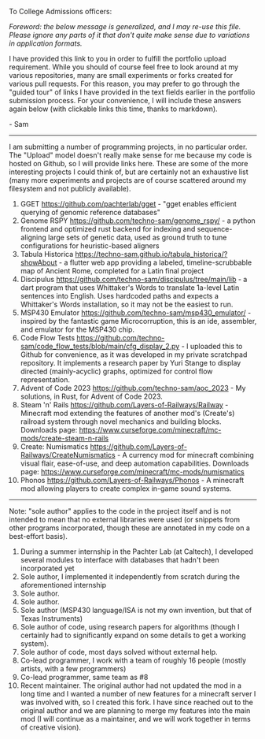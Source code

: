 To College Admissions officers:

_Foreword: the below message is generalized, and I may re-use this file. Please ignore
any parts of it that don't quite make sense due to variations in application formats._

I have provided this link to you in order to fulfill the portfolio upload requirement.
While you should of course feel free to look around at my various repositories, many
are small experiments or forks created for various pull requests. For this reason, you
may prefer to go through the "guided tour" of links I have provided in the text fields
earlier in the portfolio submission process. For your convenience, I will include these
answers again below (with clickable links this time, thanks to markdown).

\- Sam


---


I am submitting a number of programming projects, in no particular order. The "Upload" model doesn't really make sense for me because my code is hosted on Github, so I will provide links here.
These are some of the more interesting projects I could think of, but are certainly not an exhaustive list (many more experiments and projects are of course scattered around my filesystem and not publicly available).

1. GGET https://github.com/pachterlab/gget - "gget enables efficient querying of genomic reference databases"
2. Genome RSPY https://github.com/techno-sam/genome_rspy/ - a python frontend and optimized rust backend for indexing and sequence-aligning large sets of genetic data, used as ground truth to tune configurations for heuristic-based aligners
3. Tabula Historica https://techno-sam.github.io/tabula_historica/?showAbout - a flutter web app providing a labeled, timeline-scrubbable map of Ancient Rome, completed for a Latin final project
4. Discipulus https://github.com/techno-sam/discipulus/tree/main/lib - a dart program that uses Whittaker's Words to translate 1a-level Latin sentences into English. Uses hardcoded paths and expects a Whittaker's Words installation, so it may not be the easiest to run.
5. MSP430 Emulator https://github.com/techno-sam/msp430_emulator/ - inspired by the fantastic game Microcorruption, this is an ide, assembler, and emulator for the MSP430 chip.
6. Code Flow Tests https://github.com/techno-sam/code_flow_tests/blob/main/cfg_display_2.py - I uploaded this to Github for convenience, as it was developed in my private scratchpad repository. It implements a research paper by Yuri Stange to display directed (mainly-acyclic) graphs, optimized for control flow representation.
7. Advent of Code 2023 https://github.com/techno-sam/aoc_2023 - My solutions, in Rust, for Advent of Code 2023.
8. Steam 'n' Rails https://github.com/Layers-of-Railways/Railway - Minecraft mod extending the features of another mod's (Create's) railroad system through novel mechanics and building blocks. Downloads page: https://www.curseforge.com/minecraft/mc-mods/create-steam-n-rails
9. Create: Numismatics https://github.com/Layers-of-Railways/CreateNumismatics - A currency mod for minecraft combining visual flair, ease-of-use, and deep automation capabilities. Downloads page: https://www.curseforge.com/minecraft/mc-mods/numismatics
10. Phonos https://github.com/Layers-of-Railways/Phonos - A minecraft mod allowing players to create complex in-game sound systems.


---


Note: "sole author" applies to the code in the project itself and is not intended to mean that no external libraries were used (or snippets from other programs incorporated, though these are annotated in my code on a best-effort basis).

1. During a summer internship in the Pachter Lab (at Caltech), I developed several modules to interface with databases that hadn't been incorporated yet
2. Sole author, I implemented it independently from scratch during the aforementioned internship
3. Sole author.
4. Sole author.
5. Sole author (MSP430 language/ISA is not my own invention, but that of Texas Instruments)
6. Sole author of code, using research papers for algorithms (though I certainly had to significantly expand on some details to get a working system).
7. Sole author of code, most days solved without external help.
8. Co-lead programmer, I work with a team of roughly 16 people (mostly artists, with a few programmers)
9. Co-lead programmer, same team as #8
10. Recent maintainer. The original author had not updated the mod in a long time and I wanted a number of new features for a minecraft server I was involved with, so I created this fork. I have since reached out to the original author and we are planning to merge my features into the main mod (I will continue as a maintainer, and we will work together in terms of creative vision).
